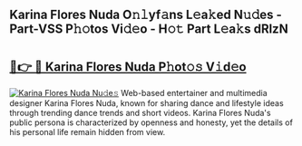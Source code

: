 ## Karina Flores Nuda O𝚗𝚕yf𝚊ns L𝚎a𝚔ed N𝚞𝚍es - Part-VSS P𝚑𝚘tos Vi𝚍𝚎o - H𝚘𝚝 Part L𝚎a𝚔s dRlzN

# <h2><a href="http://kf1jeq.oniu.top/?m=Karina+Flores+Nuda">🔗👉 🔴 Karina Flores Nuda P𝚑ot𝚘𝚜 V𝚒d𝚎o</a></h2>

[![Karina Flores Nuda Nu𝚍e𝚜](https://i.imgur.com/0qMVB7G.gif)](http://kf1jeq.oniu.top/?m=Karina+Flores+Nuda)
Web-based entertainer and multimedia designer Karina Flores Nuda, known for sharing dance and lifestyle ideas through trending dance trends and short videos. Karina Flores Nuda's public persona is characterized by openness and honesty, yet the details of his personal life remain hidden from view.  
